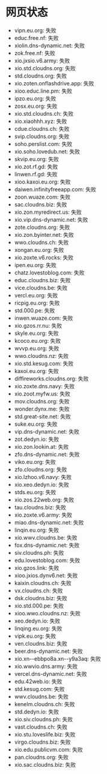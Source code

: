 # 网页状态
- vipn.eu.org: 失败
- educ.free.nf: 失败
- xiolin.dns-dynamic.net: 失败
- zok.free.nf: 失败
- xio.jxsio.v6.army: 失败
- xio.std.cloudns.org: 失败
- std.cloudns.org: 失败
- xio.zoten.onflashdrive.app: 失败
- xioo.educ.line.pm: 失败
- ipzo.eu.org: 失败
- zosx.eu.org: 失败
- xio.std.cloudns.ch: 失败
- xio.xiaohhh.xyz: 失败
- cdue.cloudns.ch: 失败
- svip.cloudns.org: 失败
- soho.perslist.com: 失败
- xio.soho.lovedub.net: 失败
- skvip.eu.org: 失败
- xio.zot.rf.gd: 失败
- linwen.rf.gd: 失败
- xioo.kaxoi.eu.org: 失败
- daiwen.infinityfreeapp.com: 失败
- zoon.wuaze.com: 失败
- sac.cloudns.biz: 失败
- xio.zon.myredirect.us: 失败
- xio.vip.dns-dynamic.net: 失败
- zote.cloudns.org: 失败
- xio.zon.byinter.net: 失败
- wwo.cloudns.ch: 失败
- xongan.eu.org: 失败
- xio.zoxte.v6.rocks: 失败
- ipen.eu.org: 失败
- chatz.lovestoblog.com: 失败
- educ.cloudns.biz: 失败
- vice.cloudns.be: 失败
- vercl.eu.org: 失败
- ricpig.eu.org: 失败
- std.000.pe: 失败
- inwen.wuaze.com: 失败
- xio.gzos.rr.nu: 失败
- skyle.eu.org: 失败
- kcoco.eu.org: 失败
- wvvp.eu.org: 失败
- wwo.cloudns.nz: 失败
- xio.std.kesug.com: 失败
- kaxoi.eu.org: 失败
- diffireworks.cloudns.org: 失败
- xio.zoxte.dns.navy: 失败
- xio.zoot.myfw.us: 失败
- mov.cloudns.org: 失败
- wonder.dynx.me: 失败
- std.great-site.net: 失败
- suke.eu.org: 失败
- vip.dns-dynamic.net: 失败
- zot.dedyn.io: 失败
- xio.zon.lookin.at: 失败
- zfo.dns-dynamic.net: 失败
- viko.eu.org: 失败
- zfo.cloudns.org: 失败
- xio.lzhoo.v6.navy: 失败
- xio.xeo.dedyn.io: 失败
- stds.eu.org: 失败
- xio.zos.22web.org: 失败
- tau.cloudns.biz: 失败
- xio.zoxte.v6.army: 失败
- miao.dns-dynamic.net: 失败
- linqin.eu.org: 失败
- xio.wwv.cloudns.be: 失败
- fox.dns-dynamic.net: 失败
- siv.cloudns.ph: 失败
- edu.lovestoblog.com: 失败
- xio.gzos.link: 失败
- xioo.jxios.dynv6.net: 失败
- kaixin.cloudns.ch: 失败
- vx.cloudns.ch: 失败
- dsk.cloudns.biz: 失败
- xio.std.000.pe: 失败
- xioo.wwo.cloudns.nz: 失败
- xeo.dedyn.io: 失败
- linqing.eu.org: 失败
- vipk.eu.org: 失败
- ven.cloudns.biz: 失败
- beer.dns-dynamic.net: 失败
- xio.xn--ebbpo8a.xn--y9a3aq: 失败
- xio.wwvio.dns.army: 失败
- vercel.dns-dynamic.net: 失败
- edu.42web.io: 失败
- std.kesug.com: 失败
- wwv.cloudns.be: 失败
- kenelm.cloudns.ch: 失败
- std.dedyn.io: 失败
- xio.siv.cloudns.ph: 失败
- vast.cloudns.ch: 失败
- xio.stu.loveslife.biz: 失败
- virgo.cloudns.biz: 失败
- xio.edu.publicvm.com: 失败
- pan.cloudns.org: 失败
- xio.sac.cloudns.biz: 失败
